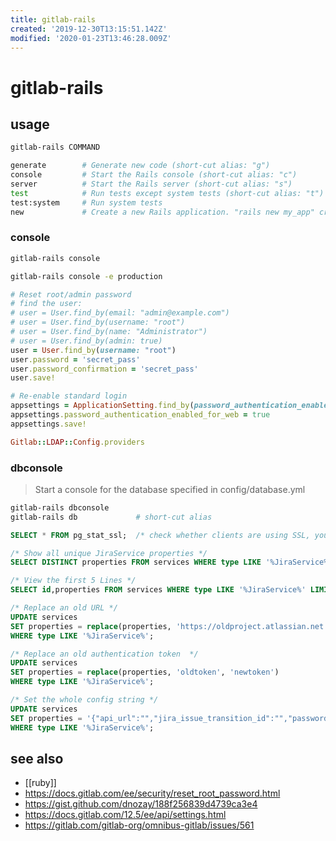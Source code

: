 ```yaml
---
title: gitlab-rails
created: '2019-12-30T13:15:51.142Z'
modified: '2020-01-23T13:46:28.009Z'
---
```


# gitlab-rails

## usage
```sh
gitlab-rails COMMAND

generate        # Generate new code (short-cut alias: "g")
console         # Start the Rails console (short-cut alias: "c")
server          # Start the Rails server (short-cut alias: "s")
test            # Run tests except system tests (short-cut alias: "t")
test:system     # Run system tests
new             # Create a new Rails application. "rails new my_app" creates a new application called MyApp in "./my_app"

```

### console
```sh
gitlab-rails console

gitlab-rails console -e production
```
```ruby
# Reset root/admin password
# find the user:
# user = User.find_by(email: "admin@example.com")
# user = User.find_by(username: "root")
# user = User.find_by(name: "Administrator")
# user = User.find_by(admin: true)
user = User.find_by(username: "root")
user.password = 'secret_pass'
user.password_confirmation = 'secret_pass'
user.save!

# Re-enable standard login
appsettings = ApplicationSetting.find_by(password_authentication_enabled_for_web: false)  # locate application settings
appsettings.password_authentication_enabled_for_web = true
appsettings.save!

Gitlab::LDAP::Config.providers
```

### dbconsole
> Start a console for the database specified in config/database.yml
```sh
gitlab-rails dbconsole
gitlab-rails db             # short-cut alias
```
```sql
SELECT * FROM pg_stat_ssl;  /* check whether clients are using SSL, you can issue this SQL query */

/* Show all unique JiraService properties */
SELECT DISTINCT properties FROM services WHERE type LIKE '%JiraService%';

/* View the first 5 Lines */
SELECT id,properties FROM services WHERE type LIKE '%JiraService%' LIMIT 5;

/* Replace an old URL */
UPDATE services 
SET properties = replace(properties, 'https://oldproject.atlassian.net', 'https://newproject.atlassian.net') 
WHERE type LIKE '%JiraService%';

/* Replace an old authentication token  */
UPDATE services 
SET properties = replace(properties, 'oldtoken', 'newtoken') 
WHERE type LIKE '%JiraService%';

/* Set the whole config string */
UPDATE services 
SET properties = '{"api_url":"","jira_issue_transition_id":"","password":"newapitoken","url":"https://someproject.atlassian.net","username":"yourusername"}' 
WHERE type LIKE '%JiraService%';

```

## see also
- [[ruby]]
- https://docs.gitlab.com/ee/security/reset_root_password.html
- https://gist.github.com/dnozay/188f256839d4739ca3e4
- https://docs.gitlab.com/12.5/ee/api/settings.html
- https://gitlab.com/gitlab-org/omnibus-gitlab/issues/561
